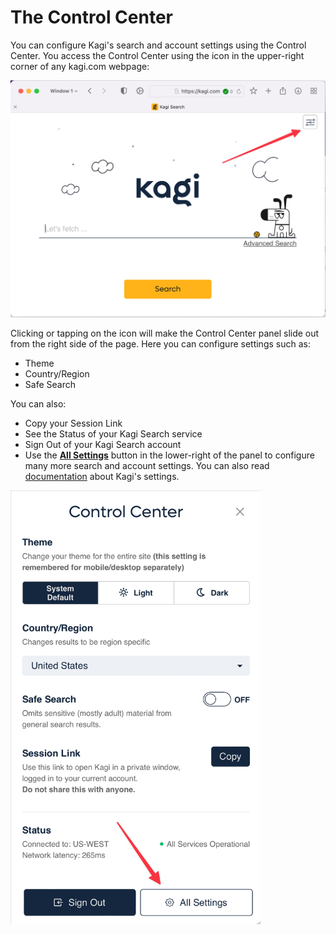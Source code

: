 # The Control Center

You can configure Kagi's search and account settings using the Control Center. You access the Control Center using the icon in the upper-right corner of any kagi.com webpage:

<img src="media/control_center_icon.png" width="675" alt="Control Center Icon"><br />

Clicking or tapping on the icon will make the Control Center panel slide out from the right side of the page. Here you can configure settings such as:

* Theme
* Country/Region
* Safe Search

You can also:

* Copy your Session Link
* See the Status of your Kagi Search service
* Sign Out of your Kagi Search account
* Use the **[All Settings](https://kagi.com/settings)** button in the lower-right of the panel to configure many more search and account settings. You can also read [documentation](../features/settings.md) about Kagi's settings.

<img src="media/control_center_panel.png"  width="400" alt="Control Center Panel"><br />